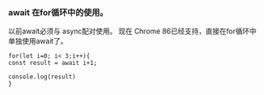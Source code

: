 ### await 在for循环中的使用。

以前await必须与 async配对使用。
现在 Chrome 86已经支持，直接在for循环中单独使用await了。

```
for(let i=0; i< 3;i++){
const result = await i+1;

console.log(result)
}
```
